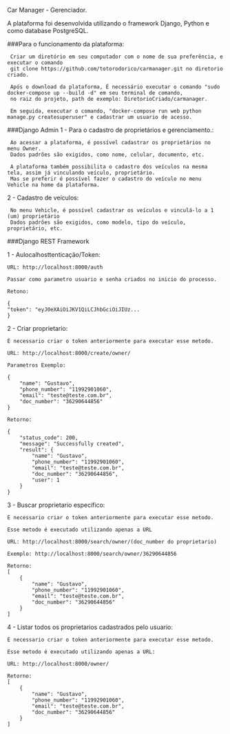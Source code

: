 Car Manager - Gerenciador.

A plataforma foi desenvolvida utilizando o framework Django, Python e como database PostgreSQL.

###Para o funcionamento da plataforma:
 
     Criar um diretório em seu computador com o nome de sua preferência, e executar o comando
     git clone https://github.com/totorodorico/carmanager.git no diretorio criado.
     
     Após o download da plataforma, É necessário executar o comando "sudo docker-compose up --build -d" em seu terminal de comando,
     no raiz do projeto, path de exemplo: DiretorioCriado/carmanager.
     
     Em seguida, executar o comando, "docker-compose run web python manage.py createsuperuser" e cadastrar um usuario de acesso.

###Django Admin
1 - Para o cadastro de proprietários e gerenciamento.:

     Ao acessar a plataforma, é possível cadastrar os proprietários no menu Owner.
     Dados padrões são exigidos, como nome, celular, documento, etc.
     
     A plataforma também possibilita o cadastro dos veículos na mesma tela, assim já vinculando veículo, proprietário.
     Mas se preferir é possível fazer o cadastro do veículo no menu Vehicle na home da plataforma.

2 - Cadastro de veículos:

     No menu Vehicle, é possível cadastrar os veículos e vinculá-lo a 1 (um) proprietário
     Dados padrões são exigidos, como modelo, tipo do veículo, proprietário, etc.


###Django REST Framework
    
1 - Aulocalhosttenticação/Token:
    
    URL: http://localhost:8000/auth
    
    Passar como parametro usuario e senha criados no inicio do processo.
    
    Retono:
    
    {
    "token": "eyJ0eXAiOiJKV1QiLCJhbGciOiJIUz...
    }
    
2 - Criar proprietario:
    
    É necessario criar o token anteriormente para executar esse metodo.
    
    URL: http://localhost:8000/create/owner/

    Parametros Exemplo:
    
    {
        "name": "Gustavo",
        "phone_number": "11992901060",
        "email": "teste@teste.com.br",
        "doc_number": "36290644856"
    }
    
    Retorno:
    
    {
        "status_code": 200,
        "message": "Successfully created",
        "result": {
            "name": "Gustavo",
            "phone_number": "11992901060",
            "email": "teste@teste.com.br",
            "doc_number": "36290644856",
            "user": 1
        }
    }
    
3 - Buscar proprietario especifico:
    
    É necessario criar o token anteriormente para executar esse metodo.
    
    Esse metodo é executado utilizando apenas a URL
    
    URL: http://localhost:8000/search/owner/(doc_number do proprietario)
    
    Exemplo: http://localhost:8000/search/owner/36290644856
    
    Retorno:
    [
        {
            "name": "Gustavo",
            "phone_number": "11992901060",
            "email": "teste@teste.com.br",
            "doc_number": "36290644856"
        }
    ]

4 - Listar todos os proprietarios cadastrados pelo usuario:

    É necessario criar o token anteriormente para executar esse metodo.
    
    Esse metodo é executado utilizando apenas a URL:
    
    URL: http://localhost:8000/owner/
    
    Retorno:
    [
        {
            "name": "Gustavo",
            "phone_number": "11992901060",
            "email": "teste@teste.com.br",
            "doc_number": "36290644856"
        }
    ]
    
    
